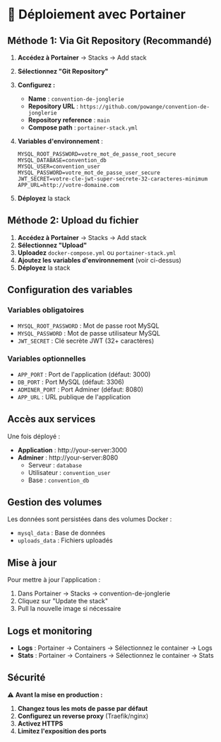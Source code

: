 # 🐳 Déploiement avec Portainer

## Méthode 1: Via Git Repository (Recommandé)

1. **Accédez à Portainer** → Stacks → Add stack
2. **Sélectionnez "Git Repository"**
3. **Configurez :**
   - **Name** : `convention-de-jonglerie`
   - **Repository URL** : `https://github.com/powange/convention-de-jonglerie`
   - **Repository reference** : `main`
   - **Compose path** : `portainer-stack.yml`

4. **Variables d'environnement** :
   ```
   MYSQL_ROOT_PASSWORD=votre_mot_de_passe_root_secure
   MYSQL_DATABASE=convention_db
   MYSQL_USER=convention_user
   MYSQL_PASSWORD=votre_mot_de_passe_user_secure
   JWT_SECRET=votre-cle-jwt-super-secrete-32-caracteres-minimum
   APP_URL=http://votre-domaine.com
   ```

5. **Déployez** la stack

## Méthode 2: Upload du fichier

1. **Accédez à Portainer** → Stacks → Add stack
2. **Sélectionnez "Upload"**
3. **Uploadez** `docker-compose.yml` ou `portainer-stack.yml`
4. **Ajoutez les variables d'environnement** (voir ci-dessus)
5. **Déployez** la stack

## Configuration des variables

### Variables obligatoires
- `MYSQL_ROOT_PASSWORD` : Mot de passe root MySQL
- `MYSQL_PASSWORD` : Mot de passe utilisateur MySQL
- `JWT_SECRET` : Clé secrète JWT (32+ caractères)

### Variables optionnelles
- `APP_PORT` : Port de l'application (défaut: 3000)
- `DB_PORT` : Port MySQL (défaut: 3306)
- `ADMINER_PORT` : Port Adminer (défaut: 8080)
- `APP_URL` : URL publique de l'application

## Accès aux services

Une fois déployé :
- **Application** : http://your-server:3000
- **Adminer** : http://your-server:8080
  - Serveur : `database`
  - Utilisateur : `convention_user`
  - Base : `convention_db`

## Gestion des volumes

Les données sont persistées dans des volumes Docker :
- `mysql_data` : Base de données
- `uploads_data` : Fichiers uploadés

## Mise à jour

Pour mettre à jour l'application :
1. Dans Portainer → Stacks → convention-de-jonglerie
2. Cliquez sur "Update the stack"
3. Pull la nouvelle image si nécessaire

## Logs et monitoring

- **Logs** : Portainer → Containers → Sélectionnez le container → Logs
- **Stats** : Portainer → Containers → Sélectionnez le container → Stats

## Sécurité

⚠️ **Avant la mise en production :**

1. **Changez tous les mots de passe par défaut**
2. **Configurez un reverse proxy** (Traefik/nginx)
3. **Activez HTTPS**
4. **Limitez l'exposition des ports**